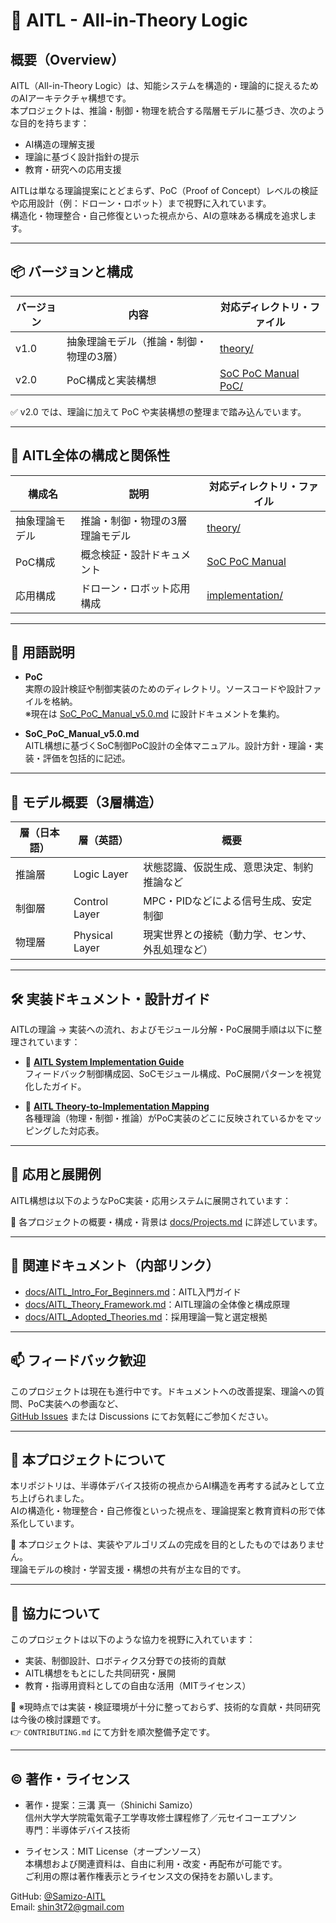 # 🧠 AITL - All-in-Theory Logic

## 概要（Overview）

AITL（All-in-Theory Logic）は、知能システムを構造的・理論的に捉えるためのAIアーキテクチャ構想です。  
本プロジェクトは、推論・制御・物理を統合する階層モデルに基づき、次のような目的を持ちます：

- AI構造の理解支援  
- 理論に基づく設計指針の提示  
- 教育・研究への応用支援  

AITLは単なる理論提案にとどまらず、PoC（Proof of Concept）レベルの検証や応用設計（例：ドローン・ロボット）まで視野に入れています。  
構造化・物理整合・自己修復といった視点から、AIの意味ある構成を追求します。

---

## 📦 バージョンと構成

| バージョン | 内容                                  | 対応ディレクトリ・ファイル |
|------------|---------------------------------------|------------------------------|
| v1.0       | 抽象理論モデル（推論・制御・物理の3層） | [theory/](https://github.com/Samizo-AITL/theory) |
| v2.0       | PoC構成と実装構想                     | [SoC PoC Manual](https://github.com/Samizo-AITL/aitl-lab/blob/main/docs/SoC_PoC_Manual_v5.0.md)<br>[PoC/](../aitl-lab/PoC/) |

✅ v2.0 では、理論に加えて PoC や実装構想の整理まで踏み込んでいます。

---

## 🧱 AITL全体の構成と関係性

| 構成名        | 説明                             | 対応ディレクトリ・ファイル |
|---------------|----------------------------------|------------------------------|
| 抽象理論モデル | 推論・制御・物理の3層理論モデル    | [theory/](https://github.com/Samizo-AITL/theory) |
| PoC構成       | 概念検証・設計ドキュメント        | [SoC PoC Manual](https://github.com/Samizo-AITL/aitl-lab/blob/main/docs/SoC_PoC_Manual_v5.0.md) |
| 応用構成       | ドローン・ロボット応用構成         | [implementation/](./implementation/) |

---

## 📘 用語説明

- **PoC**  
  実際の設計検証や制御実装のためのディレクトリ。ソースコードや設計ファイルを格納。  
  ※現在は [SoC_PoC_Manual_v5.0.md](https://github.com/Samizo-AITL/aitl-lab/blob/main/docs/SoC_PoC_Manual_v5.0.md) に設計ドキュメントを集約。

- **SoC_PoC_Manual_v5.0.md**  
  AITL構想に基づくSoC制御PoC設計の全体マニュアル。設計方針・理論・実装・評価を包括的に記述。

---

## 🧠 モデル概要（3層構造）

| 層（日本語） | 層（英語）        | 概要                                     |
|--------------|------------------|------------------------------------------|
| 推論層        | Logic Layer      | 状態認識、仮説生成、意思決定、制約推論など |
| 制御層        | Control Layer    | MPC・PIDなどによる信号生成、安定制御     |
| 物理層        | Physical Layer   | 現実世界との接続（動力学、センサ、外乱処理など） |

---

## 🛠️ 実装ドキュメント・設計ガイド

AITLの理論 → 実装への流れ、およびモジュール分解・PoC展開手順は以下に整理されています：

- 🧩 **[AITL System Implementation Guide](./docs/AITL_SystemGuide.md)**  
  フィードバック制御構成図、SoCモジュール構成、PoC展開パターンを視覚化したガイド。

- 🧠 **[AITL Theory-to-Implementation Mapping](./docs/AITL_TheoryMapping.md)**  
  各種理論（物理・制御・推論）がPoC実装のどこに反映されているかをマッピングした対応表。

---

## 🚀 応用と展開例

AITL構想は以下のようなPoC実装・応用システムに展開されています：



📄 各プロジェクトの概要・構成・背景は [docs/Projects.md](./docs/Projects.md) に詳述しています。

---

## 🔗 関連ドキュメント（内部リンク）

- [docs/AITL_Intro_For_Beginners.md](./docs/AITL_Intro_For_Beginners.md)：AITL入門ガイド  
- [docs/AITL_Theory_Framework.md](./docs/AITL_Theory_Framework.md)：AITL理論の全体像と構成原理  
- [docs/AITL_Adopted_Theories.md](./docs/AITL_Adopted_Theories.md)：採用理論一覧と選定根拠  

---

## 📫 フィードバック歓迎

このプロジェクトは現在も進行中です。ドキュメントへの改善提案、理論への質問、PoC実装への参画など、  
[GitHub Issues](https://github.com/Samizo-AITL/aitl-lab/issues) または Discussions にてお気軽にご参加ください。

---

## 🧾 本プロジェクトについて

本リポジトリは、半導体デバイス技術の視点からAI構造を再考する試みとして立ち上げられました。  
AIの構造化・物理整合・自己修復といった視点を、理論提案と教育資料の形で体系化しています。

🔎 本プロジェクトは、実装やアルゴリズムの完成を目的としたものではありません。  
理論モデルの検討・学習支援・構想の共有が主な目的です。

---

## 🤝 協力について

このプロジェクトは以下のような協力を視野に入れています：

- 実装、制御設計、ロボティクス分野での技術的貢献  
- AITL構想をもとにした共同研究・展開  
- 教育・指導用資料としての自由な活用（MITライセンス）

🔧 ※現時点では実装・検証環境が十分に整っておらず、技術的な貢献・共同研究は今後の検討課題です。  
👉 `CONTRIBUTING.md` にて方針を順次整備予定です。

---

## ©️ 著作・ライセンス

- 著作・提案：三溝 真一（Shinichi Samizo）  
  信州大学大学院電気電子工学専攻修士課程修了／元セイコーエプソン  
  専門：半導体デバイス技術

- ライセンス：MIT License（オープンソース）  
  本構想および関連資料は、自由に利用・改変・再配布が可能です。  
  ご利用の際は著作権表示とライセンス文の保持をお願いします。

GitHub: [@Samizo-AITL](https://github.com/Samizo-AITL)  
Email: shin3t72@gmail.com

